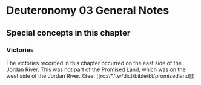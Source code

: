 # Deuteronomy 03 General Notes
## Special concepts in this chapter

### Victories
The victories recorded in this chapter occurred on the east side of the Jordan River. This was not part of the Promised Land, which was on the west side of the Jordan River. (See: [[rc://*/tw/dict/bible/kt/promisedland]])